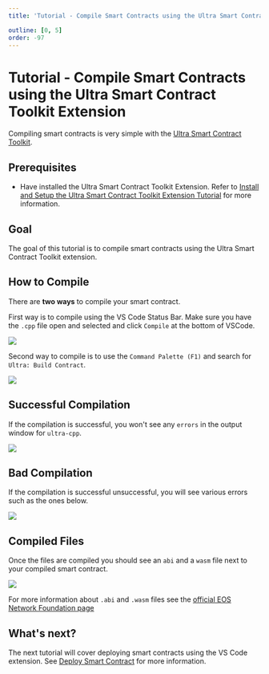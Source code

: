 ```yaml
---
title: 'Tutorial - Compile Smart Contracts using the Ultra Smart Contract Toolkit Extension'

outline: [0, 5]
order: -97
---
```


# Tutorial - Compile Smart Contracts using the Ultra Smart Contract Toolkit Extension

Compiling smart contracts is very simple with the [Ultra Smart Contract Toolkit](https://marketplace.visualstudio.com/items?itemName=ultraio.ultra-cpp).

## Prerequisites

-   Have installed the Ultra Smart Contract Toolkit Extension. Refer to [Install and Setup the Ultra Smart Contract Toolkit Extension Tutorial](./index.md) for more information.

## Goal

The goal of this tutorial is to compile smart contracts using the Ultra Smart Contract Toolkit extension.

## How to Compile

There are **two ways** to compile your smart contract.

First way is to compile using the VS Code Status Bar. Make sure you have the `.cpp` file open and selected and click `Compile` at the bottom of VSCode.

![](./images/compile-button.png)

Second way to compile is to use the `Command Palette (F1)` and search for `Ultra: Build Contract`.

![](./images/command-palette-build.png)

## Successful Compilation

If the compilation is successful, you won't see any `errors` in the output window for `ultra-cpp`.

![](./images/successful-build.png)

## Bad Compilation

If the compilation is successful unsuccessful, you will see various errors such as the ones below.

![](./images/unsuccessful-build.png)

## Compiled Files

Once the files are compiled you should see an `abi` and a `wasm` file next to your compiled smart contract.

![](./images/compiled-files.png)

For more information about `.abi` and `.wasm` files see the [official EOS Network Foundation page](https://docs.eosnetwork.com/docs/latest/quick-start/build-and-deploy#what-does-a-smart-contract-build-to)

## What's next?

The next tutorial will cover deploying smart contracts using the VS Code extension. See [Deploy Smart Contract](./deploy.md) for more information.
